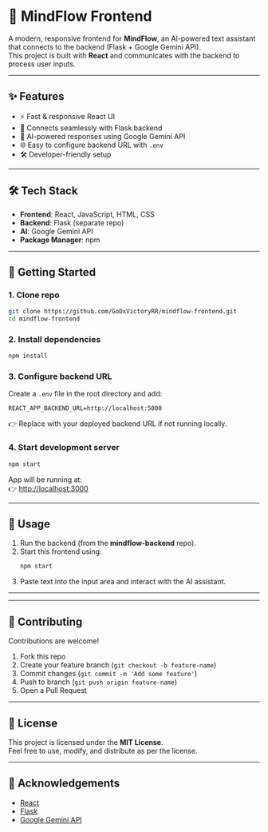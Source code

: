 # 🧠 MindFlow Frontend

A modern, responsive frontend for **MindFlow**, an AI-powered text assistant that connects to the backend (Flask + Google Gemini API).  
This project is built with **React** and communicates with the backend to process user inputs.

---

## ✨ Features
- ⚡ Fast & responsive React UI  
- 🔌 Connects seamlessly with Flask backend  
- 🤖 AI-powered responses using Google Gemini API  
- 🌐 Easy to configure backend URL with `.env`  
- 🛠 Developer-friendly setup  

---

## 🛠 Tech Stack
- **Frontend**: React, JavaScript, HTML, CSS  
- **Backend**: Flask (separate repo)  
- **AI**: Google Gemini API  
- **Package Manager**: npm  

---

## 🚀 Getting Started

### 1. Clone repo
```bash
git clone https://github.com/GoDxVictoryRR/mindflow-frontend.git
cd mindflow-frontend
```

### 2. Install dependencies
```bash
npm install
```

### 3. Configure backend URL  
Create a `.env` file in the root directory and add:  

```env
REACT_APP_BACKEND_URL=http://localhost:5000
```

👉 Replace with your deployed backend URL if not running locally.

### 4. Start development server
```bash
npm start
```

App will be running at:  
👉 [http://localhost:3000](http://localhost:3000)

---

## 🎯 Usage
1. Run the backend (from the **mindflow-backend** repo).  
2. Start this frontend using:  
   ```bash
   npm start
   ```
3. Paste text into the input area and interact with the AI assistant.  

---

---

## 🤝 Contributing
Contributions are welcome!  
1. Fork this repo  
2. Create your feature branch (`git checkout -b feature-name`)  
3. Commit changes (`git commit -m 'Add some feature'`)  
4. Push to branch (`git push origin feature-name`)  
5. Open a Pull Request  

---

## 📜 License
This project is licensed under the **MIT License**.  
Feel free to use, modify, and distribute as per the license.

---

## 🌟 Acknowledgements
- [React](https://reactjs.org/)  
- [Flask](https://flask.palletsprojects.com/)  
- [Google Gemini API](https://ai.google/)  
